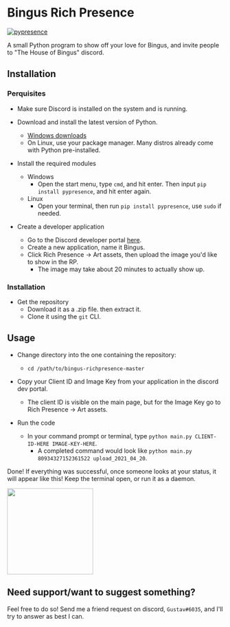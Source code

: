 # Bingus Rich Presence
[![pypresence](https://img.shields.io/badge/using-pypresence-00bb88.svg?style=for-the-badge&logo=discord&logoWidth=20)](https://github.com/qwertyquerty/pypresence)

A small Python program to show off your love for Bingus, and invite people to "The House of Bingus" discord.

## Installation
### Perquisites
* Make sure Discord is installed on the system and is running.


* Download and install the latest version of Python.
    * [Windows downloads](https://www.python.org/downloads/windows/)
    * On Linux, use your package manager. Many distros already come with Python pre-installed.
    

* Install the required modules
    * Windows
      * Open the start menu, type `cmd`, and hit enter. Then input `pip install pypresence`, and hit enter again.
    * Linux
      * Open your terminal, then run `pip install pypresence`, use `sudo` if needed.
   
 
* Create a developer application
    * Go to the Discord developer portal [here](https://discord.com/developers/).
    * Create a new application, name it Bingus.
    * Click Rich Presence -> Art assets, then upload the image you'd like to show in the RP.
        * The image may take about 20 minutes to actually show up.
    
### Installation
* Get the repository
    * Download it as a .zip file. then extract it.
    * Clone it using the `git` CLI.
    
## Usage
* Change directory into the one containing the repository:
    * `cd /path/to/bingus-richpresence-master`
* Copy your Client ID and Image Key from your application in the discord dev portal.
    * The client ID is visible on the main page, but for the Image Key go to Rich Presence -> Art assets.
    
* Run the code
    * In your command prompt or terminal, type `python main.py CLIENT-ID-HERE IMAGE-KEY-HERE`.
        * A completed command would look like `python main.py 80934327152361522 upload_2021_04_20`.
    
Done! If everything was successful, once someone looks at your status, it will appear like this!
Keep the terminal open, or run it as a daemon.

<img src="https://i.imgur.com/tEvL4u1.png" width="200">

## Need support/want to suggest something?
Feel free to do so! Send me a friend request on discord, `Gustav#6035`, and I'll try to answer as best I can.